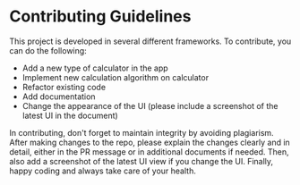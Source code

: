 # Contributing Guidelines

This project is developed in several different frameworks. To contribute, you can do the following:
* Add a new type of calculator in the app
* Implement new calculation algorithm on calculator
* Refactor existing code
* Add documentation
* Change the appearance of the UI (please include a screenshot of the latest UI in the document)

In contributing, don't forget to maintain integrity by avoiding plagiarism. After making changes to the repo, please explain the changes clearly and in detail, either in the PR message or in additional documents if needed. Then, also add a screenshot of the latest UI view if you change the UI. Finally, happy coding and always take care of your health.
